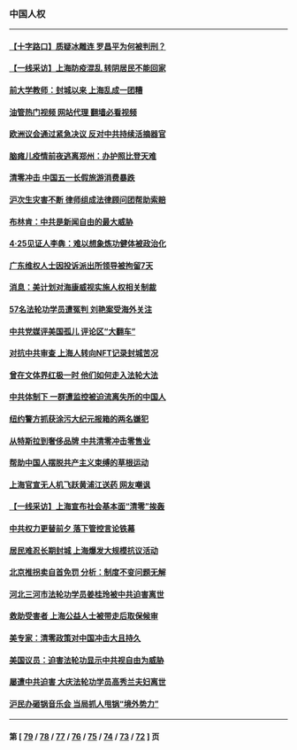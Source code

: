 ### 中国人权
---
#### [【十字路口】质疑冰雕连 罗昌平为何被判刑？](../../pages/ncid278/n13728739.md?05070445) 
#### [【一线采访】上海防疫混乱 转阴居民不能回家](../../pages/ncid278/n13728726.md?05070445) 
#### [前大学教师：封城以来 上海乱成一团糟](../../pages/ncid278/n13728515.md?05070445) 
#### [油管热门视频 网站代理 翻墙必看视频](http://209.222.30.114:81/youtube.html?05070445)
#### [欧洲议会通过紧急决议 反对中共持续活摘器官](../../pages/ncid278/n13728211.md?05070445) 
#### [脑瘫儿疫情前夜逃离郑州：办护照比登天难](../../pages/ncid278/n13728232.md?05070445) 
#### [清零冲击 中国五一长假旅游消费暴跌](../../pages/ncid278/n13727808.md?05070445) 
#### [沪次生灾害不断 律师组成法律顾问团帮助索赔](../../pages/ncid278/n13727729.md?05070445) 
#### [布林肯：中共是新闻自由的最大威胁](../../pages/ncid278/n13727223.md?05070445) 
#### [4‧25见证人李犇：难以想象炼功健体被政治化](../../pages/ncid278/n13726951.md?05070445) 
#### [广东维权人士因投诉派出所领导被拘留7天](../../pages/ncid278/n13727127.md?05070445) 
#### [消息：美计划对海康威视实施人权相关制裁](../../pages/ncid278/n13727090.md?05070445) 
#### [57名法轮功学员遭冤判 刘艳案受海外关注](../../pages/ncid278/n13726210.md?05070445) 
#### [中共党媒评美国孤儿 评论区“大翻车”](../../pages/ncid278/n13726953.md?05070445) 
#### [对抗中共审查 上海人转向NFT记录封城苦况](../../pages/ncid278/n13726776.md?05070445) 
#### [曾在文体界红极一时 他们如何走入法轮大法](../../pages/ncid278/n13725670.md?05070445) 
#### [中共体制下 一群遭监控被迫流离失所的中国人](../../pages/ncid278/n13725531.md?05070445) 
#### [纽约警方抓获涂污大纪元报箱的两名嫌犯](../../pages/ncid278/n13725794.md?05070445) 
#### [从特斯拉到奢侈品牌 中共清零冲击零售业](../../pages/ncid278/n13725698.md?05070445) 
#### [帮助中国人摆脱共产主义束缚的草根运动](../../pages/ncid278/n13725532.md?05070445) 
#### [上海官宣无人机飞跃黄浦江送药 网友嘲讽](../../pages/ncid278/n13725468.md?05070445) 
#### [【一线采访】上海宣布社会基本面“清零”挨轰](../../pages/ncid278/n13724972.md?05070445) 
#### [中共权力更替前夕 落下管控言论铁幕](../../pages/ncid278/n13724847.md?05070445) 
#### [居民难忍长期封城 上海爆发大规模抗议活动](../../pages/ncid278/n13724894.md?05070445) 
#### [北京推拐卖自首免罚 分析：制度不变问题无解](../../pages/ncid278/n13724829.md?05070445) 
#### [河北三河市法轮功学员姜桂玲被中共迫害离世](../../pages/ncid278/n13724089.md?05070445) 
#### [救助受害者 上海公益人士被带走后取保候审](../../pages/ncid278/n13724604.md?05070445) 
#### [美专家：清零政策对中国冲击大且持久](../../pages/ncid278/n13724236.md?05070445) 
#### [美国议员：迫害法轮功显示中共视自由为威胁](../../pages/ncid278/n13724087.md?05070445) 
#### [屡遭中共迫害 大庆法轮功学员高秀兰夫妇离世](../../pages/ncid278/n13723307.md?05070445) 
#### [沪民办砸锅音乐会 当局抓人甩锅“境外势力”](../../pages/ncid278/n13723970.md?05070445) 

---
#### 第 [ [79](./79.md?05070445) / [78](./78.md?05070445) / [77](./77.md?05070445) / [76](./76.md?05070445) / [75](./75.md?05070445) / [74](./74.md?05070445) / [73](./73.md?05070445) / [72](./72.md?05070445) ] 页
